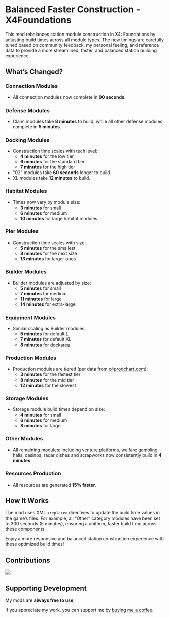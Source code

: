 # Balanced Faster Construction - X4Foundations

This mod rebalances station module construction in X4: Foundations by adjusting build times across all module types. The new timings are carefully tuned based on community feedback, my personal feeling, and reference data to provide a more streamlined, faster, and balanced station building experience.

## What’s Changed?

### Connection Modules

- All connection modules now complete in **90 seconds**.

### Defense Modules

- Claim modules take **8 minutes** to build, while all other defense modules complete in **5 minutes**.

### Docking Modules
<!-- 4 minutes Low Tech, 6 minutes Normal, 7 minutes High Tech, 15 minutes XL + 60 seconds for "02" -->
- Construction time scales with tech level:
  - **4 minutes** for the low tier
  - **6 minutes** for the standard tier
  - **7 minutes** for the high tier
- "02" modules take **60 seconds** longer to build.
- XL modules take **12 minutes** to build.

### Habitat Modules

- Times now vary by module size:
  - **3 minutes** for small
  - **6 minutes** for medium
  - **10 minutes** for large habitat modules

### Pier Modules

- Construction time scales with size:
  - **5 minutes** for the smallest
  - **8 minutes** for the next size
  - **13 minutes** for larger ones

### Builder Modules

- Builder modules are adjusted by size:
  - **5 minutes** for small
  - **7 minutes** for medium
  - **11 minutes** for large
  - **14 minutes** for extra-large

### Equipment Modules

- Similar scaling as Builder modules:
  - **5 minutes** for default L
  - **7 minutes** for default XL
  - **8 minutes** for dockarea

### Production Modules

- Production modules are tiered (per data from [x4prodchart.com](https://x4prodchart.com/)):
  - **3 minutes** for the fastest tier
  - **8 minutes** for the mid tier
  - **12 minutes** for the slowest

### Storage Modules

- Storage module build times depend on size:
  - **4 minutes** for small
  - **6 minutes** for medium
  - **8 minutes** for large

### Other Modules

- All remaining modules: including venture platforms, welfare gambling halls, casinos, radar dishes and scrapworks now consistently build in **4 minutes**.

### Resources Production

- All resources are generated **15% faster**.

## How It Works

The mod uses XML `<replace>` directives to update the build time values in the game’s files. For example, all “Other” category modules have been set to 300 seconds (5 minutes), ensuring a uniform, faster build time across these components.

Enjoy a more responsive and balanced station construction experience with these optimized build times!

## Contributions

<a href="https://github.com/iomatix/Balanced-Faster-Construction-X4Foundations/graphs/contributors">
  <img src="https://contrib.rocks/image?repo=iomatix/Balanced-Faster-Construction-X4Foundations" />
</a>

## Supporting Development

My mods are **always free to use**.

If you appreciate my work, you can support me by [buying me a coffee](https://buymeacoffee.com/iomatix).


